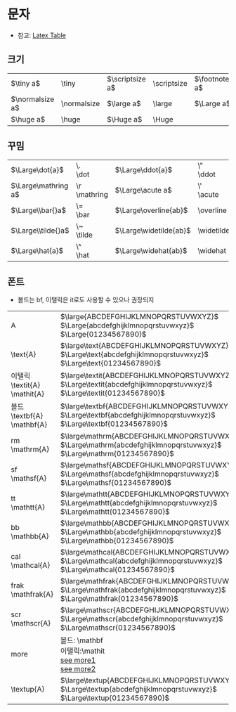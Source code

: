 # 문자
* 참고: [Latex Table](https://mirror.navercorp.com/CTAN/info/symbols/comprehensive/symbols-a4.pdf)
## 크기
|                 |             |                 |             |                   |               |            |        |
| :-------------- | :---------- | :-------------- | :---------- | :---------------- | :------------ | :--------- | :----- |
| $\tiny a$       | \tiny       | $\scriptsize a$ | \scriptsize | $\footnotesize a$ | \footnotesize | $\small a$ | \small |
| $\normalsize a$ | \normalsize | $\large a$      | \large      | $\Large a$        | \Large        | $\LARGE a$ | \LARGE |
| $\huge a$       | \huge       | $\Huge a$       | \Huge       |                   |               |            |        |
## 꾸밈
|                     |                  |                        |                 |                        |                 |                             |                 |
| :------------------ | :--------------- | :--------------------- | :-------------- | :--------------------- | :-------------- | :-------------------------- | :-------------- |
| $\Large\dot{a}$     | \\\.<br/>\dot    | $\Large\ddot{a}$       | \\\"<br/>\ddot  | $\Large\dddot a$       | \dddot          | $\Large\ddddot a$           | \ddddot         |
| $\Large\mathring a$ | \r<br/>\mathring | $\Large\acute a$       | \\\'<br/>\acute | $\Large\grave a$       | \\\`<br/>\grave | $\Large\H a$                | \H              |
| $\Large\\bar{}a$    | \\\=<br/>\bar    | $\Large\overline{ab}$  | \overline       | $\Large\vec a$         | \vec            | $\Large\overrightarrow{ab}$ | \overrightarrow |
| $\Large\\tilde{}a$  | \\\~<br/>\tilde  | $\Large\widetilde{ab}$ | \widetilde      | $\Large\check a$       | \v<br/>\check   | $\Large\breve a$            | \u<br/>\breve   |
| $\Large\hat{a}$     | \\\^<br/>\hat    | $\Large\widehat{ab}$   | \widehat        | $\Large\overgroup{ab}$ | \overgroup      | $\Large\underline{ab}$      | \underline      |
## 폰트
* 볼드는 bf, 이탤릭은 it로도 사용할 수 있으나 권장되지 <Glossary id="bf&it"/>

|                                       |                                                                                                                                                                                                    |
| :------------------------------------ | :------------------------------------------------------------------------------------------------------------------------------------------------------------------------------------------------- |
| A                                     | $\large{ABCDEFGHIJKLMNOPQRSTUVWXYZ}$ <br/> $\Large{abcdefghijklmnopqrstuvwxyz}$ <br/> $\Large{01234567890}$                                                                                        |
| \text\{A\}                            | $\large\text{ABCDEFGHIJKLMNOPQRSTUVWXYZ}$ <br/> $\Large\text{abcdefghijklmnopqrstuvwxyz}$ <br/> $\Large\text{01234567890}$                                                                         |
| 이탤릭<br/>\textit\{A\}<br/>\mathit\{A\} | $\large\textit{ABCDEFGHIJKLMNOPQRSTUVWXYZ}$ <br/> $\Large\textit{abcdefghijklmnopqrstuvwxyz}$ <br/> $\Large\textit{01234567890}$                                                                   |
| 볼드<br/>\textbf\{A\}<br/>\mathbf\{A\}  | $\large\textbf{ABCDEFGHIJKLMNOPQRSTUVWXYZ}$ <br/> $\Large\textbf{abcdefghijklmnopqrstuvwxyz}$ <br/> $\Large\textbf{01234567890}$                                                                   |
| rm<br/>\mathrm\{A\}                   | $\large\mathrm{ABCDEFGHIJKLMNOPQRSTUVWXYZ}$ <br/> $\Large\mathrm{abcdefghijklmnopqrstuvwxyz}$ <br/> $\Large\mathrm{01234567890}$                                                                   |
| sf<br/>\mathsf\{A\}                   | $\large\mathsf{ABCDEFGHIJKLMNOPQRSTUVWXYZ}$ <br/> $\Large\mathsf{abcdefghijklmnopqrstuvwxyz}$ <br/> $\Large\mathsf{01234567890}$                                                                   |
| tt<br/>\mathtt\{A\}                   | $\large\mathtt{ABCDEFGHIJKLMNOPQRSTUVWXYZ}$ <br/> $\Large\mathtt{abcdefghijklmnopqrstuvwxyz}$ <br/> $\Large\mathtt{01234567890}$                                                                   |
| bb<br/>\mathbb\{A\}                   | $\large\mathbb{ABCDEFGHIJKLMNOPQRSTUVWXYZ}$ <br/> $\Large\mathbb{abcdefghijklmnopqrstuvwxyz}$ <br/> $\Large\mathbb{01234567890}$                                                                   |
| cal<br/>\mathcal\{A\}                 | $\large\mathcal{ABCDEFGHIJKLMNOPQRSTUVWXYZ}$ <br/> $\Large\mathcal{abcdefghijklmnopqrstuvwxyz}$ <br/> $\Large\mathcal{01234567890}$                                                                |
| frak<br/>\mathfrak\{A\}               | $\large\mathfrak{ABCDEFGHIJKLMNOPQRSTUVWXYZ}$ <br/> $\Large\mathfrak{abcdefghijklmnopqrstuvwxyz}$ <br/> $\Large\mathfrak{01234567890}$                                                             |
| scr<br/>\mathscr\{A\}                 | $\large\mathscr{ABCDEFGHIJKLMNOPQRSTUVWXYZ}$ <br/> $\Large\mathscr{abcdefghijklmnopqrstuvwxyz}$ <br/> $\Large\mathscr{01234567890}$                                                                |
| more                                  | 볼드: \mathbf<br/>이탤릭:\mathit<br/>[see more1](https://tug.org/FontCatalogue/mathfonts.html) <br/>[see more2](https://mirror.navercorp.com/CTAN/macros/latex/contrib/mathalpha/doc/mathalpha-doc.pdf) |
| \textup\{A\}                          | $\large\textup{ABCDEFGHIJKLMNOPQRSTUVWXYZ}$ <br/> $\Large\textup{abcdefghijklmnopqrstuvwxyz}$ <br/> $\Large\textup{01234567890}$                                                                   |
